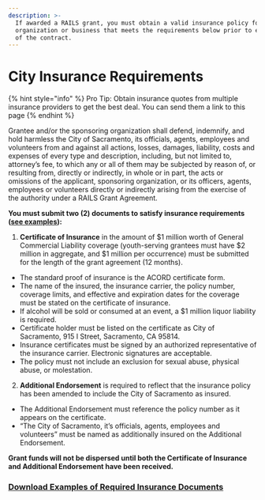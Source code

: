 ```yaml
---
description: >-
  If awarded a RAILS grant, you must obtain a valid insurance policy for your
  organization or business that meets the requirements below prior to execution
  of the contract.
---
```


# City Insurance Requirements

{% hint style="info" %}
Pro Tip: Obtain insurance quotes from multiple insurance providers to get the best deal. You can send them a link to this page 
{% endhint %}

Grantee and/or the sponsoring organization shall defend, indemnify, and hold harmless the City of Sacramento, its officials, agents, employees and volunteers from and against all actions, losses, damages, liability, costs and expenses of every type and description, including, but not limited to, attorney’s fee, to which any or all of them may be subjected by reason of, or resulting from, directly or indirectly, in whole or in part, the acts or omissions of the applicant, sponsoring organization, or its officers, agents, employees or volunteers directly or indirectly arising from the exercise of the authority under a RAILS Grant Agreement. 

**You must submit two \(2\) documents to satisfy insurance requirements \(**[**see examples**](https://github.com/innovatesac/2018-rails-guidelines/raw/master/assets/Insurance%20Examples.pdf)**\):**

1. **Certificate of Insurance** in the amount of $1 million worth of General Commercial Liability coverage \(youth-serving grantees must have $2 million in aggregate, and $1 million per occurrence\) must be submitted for the length of the grant agreement \(12 months\).

* The standard proof of insurance is the ACORD certificate form.
* The name of the insured, the insurance carrier, the policy number, coverage limits, and effective and expiration dates for the coverage must be stated on the certificate of insurance.
* If alcohol will be sold or consumed at an event, a $1 million liquor liability is required.
* Certificate holder must be listed on the certificate as City of Sacramento, 915 I Street, Sacramento, CA 95814.
* Insurance certificates must be signed by an authorized representative of the insurance carrier. Electronic signatures are acceptable.
* The policy must not include an exclusion for sexual abuse, physical abuse, or molestation.

2. **Additional Endorsement** is required to reflect that the insurance policy has been amended to include the City of Sacramento as insured.

* The Additional Endorsement must reference the policy number as it appears on the certificate.
* “The City of Sacramento, it’s officials, agents, employees and volunteers” must be named as additionally insured on the Additional Endorsement.

**Grant funds will not be dispersed until both the Certificate of Insurance and Additional Endorsement have been received.** 

### [Download Examples of Required Insurance Documents](https://github.com/innovatesac/2018-rails-guidelines/raw/master/assets/Insurance%20Examples.pdf)

